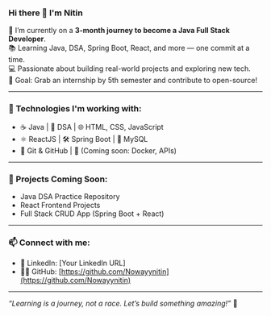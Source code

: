 ### Hi there 👋 I'm Nitin

🎯 I’m currently on a **3-month journey to become a Java Full Stack Developer**.  
📚 Learning Java, DSA, Spring Boot, React, and more — one commit at a time.  
💻 Passionate about building real-world projects and exploring new tech.  
🎯 Goal: Grab an internship by 5th semester and contribute to open-source!

---

### 🔧 Technologies I'm working with:
- ☕ Java | 🧠 DSA | 🌐 HTML, CSS, JavaScript
- ⚛️ ReactJS | 🛠️ Spring Boot | 💾 MySQL
- 🔗 Git & GitHub | 🐳 (Coming soon: Docker, APIs)

---

### 🚀 Projects Coming Soon:
- Java DSA Practice Repository
- React Frontend Projects
- Full Stack CRUD App (Spring Boot + React)

---

### 📫 Connect with me:
- 💼 LinkedIn: [Your LinkedIn URL]
- 🧑‍💻 GitHub: [https://github.com/Nowayynitin](https://github.com/Nowayynitin)

---

_“Learning is a journey, not a race. Let’s build something amazing!”_ 🚀

<!--
**Nowayynitin/Nowayynitin** is a ✨ _special_ ✨ repository because its `README.md` (this file) appears on your GitHub profile.

Here are some ideas to get you started:

- 🔭 I’m currently working on ...
- 🌱 I’m currently learning ...
- 👯 I’m looking to collaborate on ...
- 🤔 I’m looking for help with ...
- 💬 Ask me about ...
- 📫 How to reach me: ...
- 😄 Pronouns: ...
- ⚡ Fun fact: ...
-->

